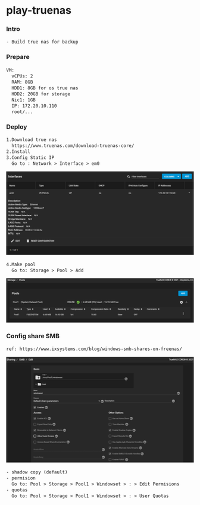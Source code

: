 # play-truenas
### Intro
    - Build true nas for backup
### Prepare
    VM:
      vCPUs: 2
      RAM: 8GB
      HDD1: 8GB for os true nas
      HDD2: 20GB for storage
      Nic1: 1GB
      IP: 172.20.10.110
      root/...
### Deploy
    1.Download true nas
      https://www.truenas.com/download-truenas-core/      
    2.Install
    3.Config Static IP
      Go to : Network > Interface > em0
   <p align="center"><img src="https://github.com/hieunt84/play-truenas/blob/master/images/Config-network.PNG" /></p>

    4.Make pool
      Go to: Storage > Pool > Add
   <p align="center"><img src="https://github.com/hieunt84/play-truenas/blob/master/images/add-pool.PNG" /></p>

### Config share SMB
    ref: https://www.ixsystems.com/blog/windows-smb-shares-on-freenas/
   <p align="center"><img src="https://github.com/hieunt84/play-truenas/blob/master/images/sharing-smb.PNG" /></p>

    - shadow copy (default)
    - permision
      Go to: Pool > Storage > Pool1 > Windowset > : > Edit Permisions
    - quotas
      Go to: Pool > Storage > Pool1 > Windowset > : > User Quotas
   
